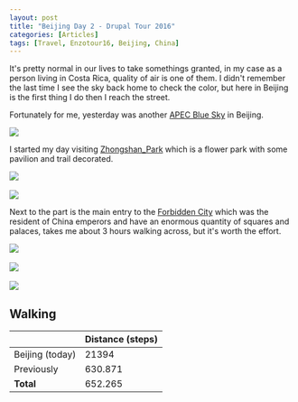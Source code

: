 ```yaml
---
layout: post
title: "Beijing Day 2 - Drupal Tour 2016"
categories: [Articles]
tags: [Travel, Enzotour16, Beijing, China]
---
```

It's pretty normal in our lives to take somethings granted, in my case as a person living in Costa Rica, quality of air is one of them. I didn't remember the last time I see the sky back home to check the color, but here in Beijing is the first thing I do then I reach the street.

Fortunately for me, yesterday was another [APEC Blue Sky](http://www.ibtimes.com/apec-blue-skies-fail-cheer-beijing-residents-government-rushes-clean-air-ahead-summit-1721371) in Beijing.

<img style="margin-right: 20px;" src="{{site.url }}/assets/img/apec_bue.jpg"/>

I started my day visiting [Zhongshan_Park](https://en.wikipedia.org/wiki/Zhongshan_Park_(Shanghai)) which is a flower park with some pavilion and trail decorated.

<img style="margin-right: 20px;" src="{{site.url }}/assets/img/zhongshan-1.jpg"/>
<br/><br/>
<img style="margin-right: 20px;" src="{{site.url }}/assets/img/zhongshan-2.jpg"/>

Next to the part is the main entry to the [Forbidden City](https://en.wikipedia.org/wiki/Forbidden_City) which was the resident of China emperors and have an enormous quantity of squares and palaces, takes me about 3 hours walking across, but it's worth the effort.

<img style="margin-right: 20px;" src="{{site.url }}/assets/img/forbidden-city-1.jpg"/>
<br/><br/>
<img style="margin-right: 20px;" src="{{site.url }}/assets/img/forbidden-city-2.jpg"/>
<br/><br/>
<img style="margin-right: 20px;" src="{{site.url }}/assets/img/forbidden-city-3.jpg"/>

## Walking
|  | Distance (steps) |
|---|---|
| Beijing (today) |  21394 |
| Previously  | 630.871 |
| **Total**  | 652.265 |
